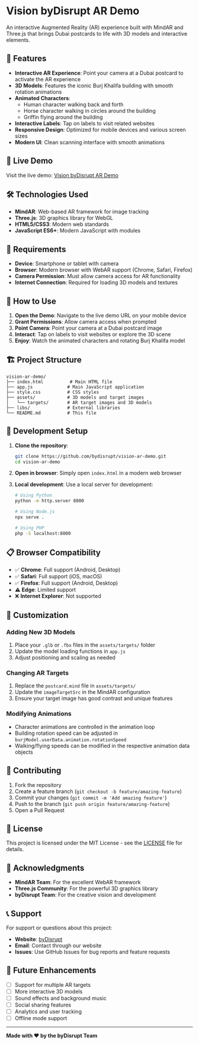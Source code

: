 # Vision byDisrupt AR Demo

An interactive Augmented Reality (AR) experience built with MindAR and Three.js that brings Dubai postcards to life with 3D models and interactive elements.

## 🌟 Features

- **Interactive AR Experience**: Point your camera at a Dubai postcard to activate the AR experience
- **3D Models**: Features the iconic Burj Khalifa building with smooth rotation animations
- **Animated Characters**: 
  - Human character walking back and forth
  - Horse character walking in circles around the building
  - Griffin flying around the building
- **Interactive Labels**: Tap on labels to visit related websites
- **Responsive Design**: Optimized for mobile devices and various screen sizes
- **Modern UI**: Clean scanning interface with smooth animations

## 🚀 Live Demo

Visit the live demo: [Vision byDisrupt AR Demo](https://bydisrupt.github.io/vision-ar-demo/)

## 🛠️ Technologies Used

- **MindAR**: Web-based AR framework for image tracking
- **Three.js**: 3D graphics library for WebGL
- **HTML5/CSS3**: Modern web standards
- **JavaScript ES6+**: Modern JavaScript with modules

## 📱 Requirements

- **Device**: Smartphone or tablet with camera
- **Browser**: Modern browser with WebAR support (Chrome, Safari, Firefox)
- **Camera Permission**: Must allow camera access for AR functionality
- **Internet Connection**: Required for loading 3D models and textures

## 🎯 How to Use

1. **Open the Demo**: Navigate to the live demo URL on your mobile device
2. **Grant Permissions**: Allow camera access when prompted
3. **Point Camera**: Point your camera at a Dubai postcard image
4. **Interact**: Tap on labels to visit websites or explore the 3D scene
5. **Enjoy**: Watch the animated characters and rotating Burj Khalifa model

## 🏗️ Project Structure

```
vision-ar-demo/
├── index.html          # Main HTML file
├── app.js             # Main JavaScript application
├── style.css          # CSS styles
├── assets/            # 3D models and target images
│   └── targets/       # AR target images and 3D models
├── libs/              # External libraries
└── README.md          # This file
```

## 🔧 Development Setup

1. **Clone the repository**:
   ```bash
   git clone https://github.com/bydisrupt/vision-ar-demo.git
   cd vision-ar-demo
   ```

2. **Open in browser**: Simply open `index.html` in a modern web browser

3. **Local development**: Use a local server for development:
   ```bash
   # Using Python
   python -m http.server 8000
   
   # Using Node.js
   npx serve .
   
   # Using PHP
   php -S localhost:8000
   ```

## 📋 Browser Compatibility

- ✅ **Chrome**: Full support (Android, Desktop)
- ✅ **Safari**: Full support (iOS, macOS)
- ✅ **Firefox**: Full support (Android, Desktop)
- ⚠️ **Edge**: Limited support
- ❌ **Internet Explorer**: Not supported

## 🎨 Customization

### Adding New 3D Models
1. Place your `.glb` or `.fbx` files in the `assets/targets/` folder
2. Update the model loading functions in `app.js`
3. Adjust positioning and scaling as needed

### Changing AR Targets
1. Replace the `postcard.mind` file in `assets/targets/`
2. Update the `imageTargetSrc` in the MindAR configuration
3. Ensure your target image has good contrast and unique features

### Modifying Animations
- Character animations are controlled in the animation loop
- Building rotation speed can be adjusted in `burjModel.userData.animation.rotationSpeed`
- Walking/flying speeds can be modified in the respective animation data objects

## 🤝 Contributing

1. Fork the repository
2. Create a feature branch (`git checkout -b feature/amazing-feature`)
3. Commit your changes (`git commit -m 'Add amazing feature'`)
4. Push to the branch (`git push origin feature/amazing-feature`)
5. Open a Pull Request

## 📄 License

This project is licensed under the MIT License - see the [LICENSE](LICENSE) file for details.

## 🙏 Acknowledgments

- **MindAR Team**: For the excellent WebAR framework
- **Three.js Community**: For the powerful 3D graphics library
- **byDisrupt Team**: For the creative vision and development

## 📞 Support

For support or questions about this project:
- **Website**: [byDisrupt](https://www.bydisrupt.com/)
- **Email**: Contact through our website
- **Issues**: Use GitHub Issues for bug reports and feature requests

## 🔮 Future Enhancements

- [ ] Support for multiple AR targets
- [ ] More interactive 3D models
- [ ] Sound effects and background music
- [ ] Social sharing features
- [ ] Analytics and user tracking
- [ ] Offline mode support

---

**Made with ❤️ by the byDisrupt Team**
